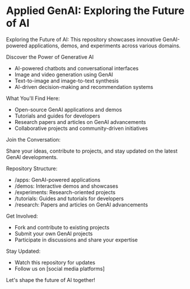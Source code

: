 # Applied GenAI: Exploring the Future of AI

Exploring the Future of AI: This repository showcases innovative GenAI-powered applications, demos, and experiments across various domains.

Discover the Power of Generative AI

- AI-powered chatbots and conversational interfaces
- Image and video generation using GenAI
- Text-to-image and image-to-text synthesis
- AI-driven decision-making and recommendation systems

What You'll Find Here:

- Open-source GenAI applications and demos
- Tutorials and guides for developers
- Research papers and articles on GenAI advancements
- Collaborative projects and community-driven initiatives

Join the Conversation:

Share your ideas, contribute to projects, and stay updated on the latest GenAI developments.

Repository Structure:

- /apps: GenAI-powered applications
- /demos: Interactive demos and showcases
- /experiments: Research-oriented projects
- /tutorials: Guides and tutorials for developers
- /research: Papers and articles on GenAI advancements

Get Involved:

- Fork and contribute to existing projects
- Submit your own GenAI projects
- Participate in discussions and share your expertise

Stay Updated:

- Watch this repository for updates
- Follow us on [social media platforms]

Let's shape the future of AI together!
